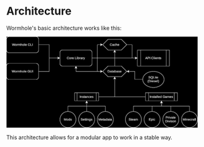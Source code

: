 # Architecture

Wormhole's basic architecture works like this:

![Flowchart](./media/flowchart.svg)

This architecture allows for a modular app to work in a stable way.
